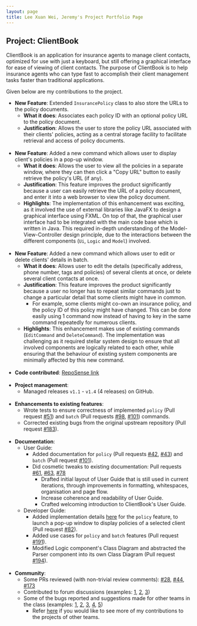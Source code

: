 ```yaml
---
layout: page
title: Lee Xuan Wei, Jeremy's Project Portfolio Page
---
```


## Project: ClientBook

ClientBook is an application for insurance agents to manage client contacts, optimized for use with just a keyboard,
but still offering a graphical interface for ease of viewing of client contacts. The purpose of ClientBook is to help
insurance agents who can type fast to accomplish their client management tasks faster than traditional applications.

Given below are my contributions to the project.

* **New Feature**: Extended `InsurancePolicy` class to also store the URLs to the policy documents.
    * **What it does**: Associates each policy ID with an optional policy URL to the policy document.
    * **Justification**: Allows the user to store the policy URL associated with their clients' policies, acting as a central storage facility to facilitate retrieval and access of policy documents.
<br><br>
* **New Feature**: Added a new command which allows user to display client's policies in a pop-up window.
    * **What it does**: Allows the user to view all the policies in a separate window, where they can then click a "Copy URL" button to easily retrieve the policy's URL (if any). 
    * **Justification**: This feature improves the product significantly because a user can easily retrieve the URL of a policy document, and enter it into a web browser to view the policy document.
    * **Highlights**: The implementation of this enhancement was exciting, as it involved the use of external libraries like JavaFX to design a graphical interface using FXML. 
      On top of that, the graphical user interface had to be integrated with the main code base which is written in Java. 
      This required in-depth understanding of the Model-View-Controller design principle, due to the interactions between the different components (`Ui`, `Logic` and `Model`) involved.
<br><br>
* **New Feature**: Added a new command which allows user to edit or delete clients' details in batch.
    * **What it does**: Allows user to edit the details (specifically address, phone number, tags and policies) of several clients at once, or delete several client contacts at once.
    * **Justification**: This feature improves the product significantly because a user no longer has to repeat similar commands just to change a particular detail that some clients might have in common. 
      * For example, some clients might co-own an insurance policy, and the policy ID of this policy might have changed. 
      This can be done easily using 1 command now instead of having to key in the same command repeatedly for numerous clients.
    * **Highlights**: This enhancement makes use of existing commands (`EditCommand` and `DeleteCommand`). 
      The implementation was challenging as it required stellar system design to ensure that all involved components are logically related to each other, while ensuring that the behaviour of existing system 
      components are minimally affected by this new command. 
<br><br>
* **Code contributed**: [RepoSense link](https://nus-cs2103-ay2021s2.github.io/tp-dashboard/?search=&sort=groupTitle&sortWithin=title&timeframe=commit&mergegroup=&groupSelect=groupByRepos&breakdown=true&checkedFileTypes=docs~functional-code~test-code~other&since=&tabOpen=true&tabType=authorship&tabAuthor=jlxw48&tabRepo=AY2021S2-CS2103T-W15-2%2Ftp%5Bmaster%5D&authorshipIsMergeGroup=false&authorshipFileTypes=docs~functional-code~test-code&authorshipIsBinaryFileTypeChecked=false)
<br><br>
* **Project management**:
    * Managed releases `v1.1` - `v1.4` (4 releases) on GitHub.
<br><br>
* **Enhancements to existing features**:
    * Wrote tests to ensure correctness of implemented `policy` (Pull request [\#51](https://github.com/AY2021S2-CS2103T-W15-2/tp/pull/51))
      and `batch` (Pull requests [\#98](https://github.com/AY2021S2-CS2103T-W15-2/tp/pull/98), 
      [\#101](https://github.com/AY2021S2-CS2103T-W15-2/tp/pull/101)) commands.
    * Corrected existing bugs from the original upstream repository (Pull request [\#183](https://github.com/AY2021S2-CS2103T-W15-2/tp/pull/183)).
<br><br>
* **Documentation**:
    * User Guide:
        * Added documentation for 
          `policy` (Pull requests [\#42](https://github.com/AY2021S2-CS2103T-W15-2/tp/pull/42), [\#43](https://github.com/AY2021S2-CS2103T-W15-2/tp/pull/43)) and
          `batch` (Pull request [\#101](https://github.com/AY2021S2-CS2103T-W15-2/tp/pull/101)).
        * Did cosmetic tweaks to existing documentation: Pull requests
              [\#61](https://github.com/AY2021S2-CS2103T-W15-2/tp/pull/61),
              [\#63](https://github.com/AY2021S2-CS2103T-W15-2/tp/pull/63), 
              [\#78](https://github.com/AY2021S2-CS2103T-W15-2/tp/pull/78)
            * Drafted initial layout of User Guide that is still used in current iterations, through improvements in formatting, whitespaces, organisation and page flow.
            * Increase coherence and readability of User Guide.
            * Crafted welcoming introduction to ClientBook's User Guide. 
    * Developer Guide:
        * Added implementation details [here](https://ay2021s2-cs2103t-w15-2.github.io/tp/DeveloperGuide.html#feature-to-display-the-insurance-policies-associated-with-a-selected-client) 
          for the `policy` feature, to launch a pop-up window to display policies of a selected client (Pull request [\#82](https://github.com/AY2021S2-CS2103T-W15-2/tp/pull/82)).
        * Added use cases for `policy` and `batch` features (Pull request [\#191](https://github.com/AY2021S2-CS2103T-W15-2/tp/pull/191)).
        * Modified Logic component's Class Diagram and abstracted the Parser component into its own Class Diagram (Pull request [\#194](https://github.com/AY2021S2-CS2103T-W15-2/tp/pull/194)).
<br><br>
* **Community**:
    * Some PRs reviewed (with non-trivial review comments): 
      [\#28](https://github.com/AY2021S2-CS2103T-W15-2/tp/pull/28), 
      [\#44](https://github.com/AY2021S2-CS2103T-W15-2/tp/pull/44), 
      [\#173](https://github.com/AY2021S2-CS2103T-W15-2/tp/pull/173)
    * Contributed to forum discussions (examples: [1](https://github.com/nus-cs2103-AY2021S2/forum/issues/106#issuecomment-774494112), 
      [2](https://github.com/nus-cs2103-AY2021S2/forum/issues/147#issuecomment-779943553), 
      [3](https://github.com/nus-cs2103-AY2021S2/forum/issues/137#issuecomment-779951075))
    * Some of the bugs reported and suggestions made for other teams in the class (examples: [1](https://github.com/AY2021S2-CS2103-T14-1/tp/issues/269), 
      [2](https://github.com/AY2021S2-CS2103-T14-1/tp/issues/260), 
      [3](https://github.com/AY2021S2-CS2103-T14-1/tp/issues/261),
      [4](https://github.com/AY2021S2-CS2103-T14-1/tp/issues/256),
      [5](https://github.com/AY2021S2-CS2103-T14-1/tp/issues/253))
      * Refer [here](https://github.com/jlxw48/ped/issues) if you would like to see more of my contributions to the projects of other teams.
